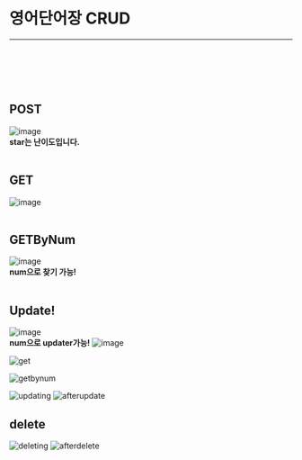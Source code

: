 # 영어단어장 CRUD
---
<br/>
<br/>
<br/>
<br/>

## POST
![image](https://github.com/user-attachments/assets/8615a515-cbb5-4426-a53f-8b7d6be47396)
<br/>
**star는 난이도입니다.**
<br/>
<br/>
## GET
![image](https://github.com/user-attachments/assets/990519e2-bcbe-4f6d-8142-2e05171f9afc)
<br/>
<br/>
## GETByNum
![image](https://github.com/user-attachments/assets/0a2241bb-193a-4711-b763-fc62b2c799a3)
<br/>
**num으로 찾기 가능!**
<br/>
<br/>
## Update!
![image](https://github.com/user-attachments/assets/033bd7dc-40c7-4c4c-b775-e6bbc8c356e3)
<br/>
**num으로 updater가능!**
![image](https://github.com/user-attachments/assets/766da024-327f-4caf-a125-bb91a36a0b43)



![get](https://github.com/user-attachments/assets/8eee873e-c0c0-4dbe-8621-650f29bad0bc)

![getbynum](https://github.com/user-attachments/assets/5b145e76-bba5-4771-9eb2-78920025d874)

![updating](https://github.com/user-attachments/assets/daba3346-73f0-4953-98b4-d6ab811694bb)
![afterupdate](https://github.com/user-attachments/assets/f6e83aa4-6096-455b-9386-de43aa041f39)
## delete
![deleting](https://github.com/user-attachments/assets/feeff784-4493-4136-8705-2a01ba11eec3)
![afterdelete](https://github.com/user-attachments/assets/28a4e8c7-39ee-4f3a-9bb8-102bb46b5688)

